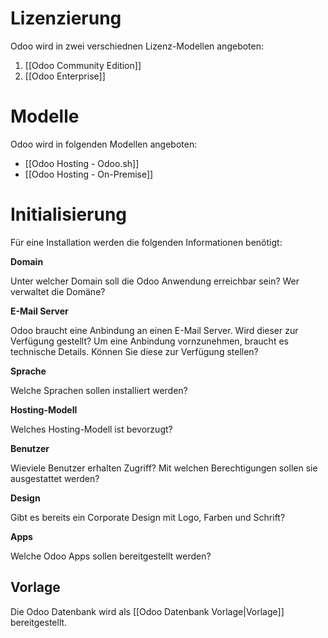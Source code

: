 # Lizenzierung

Odoo wird in zwei verschiednen Lizenz-Modellen angeboten:
1. [[Odoo Community Edition]]
2. [[Odoo Enterprise]]

# Modelle

Odoo wird in folgenden Modellen angeboten:

* [[Odoo Hosting - Odoo.sh]]
* [[Odoo Hosting - On-Premise]]

# Initialisierung

Für eine Installation werden die folgenden Informationen benötigt:

**Domain**

Unter welcher Domain soll die Odoo Anwendung erreichbar sein?
Wer verwaltet die Domäne?

**E-Mail Server**

Odoo braucht eine Anbindung an einen E-Mail Server. Wird dieser zur Verfügung gestellt?
Um eine Anbindung vornzunehmen, braucht es technische Details. Können Sie diese zur Verfügung stellen?

**Sprache**

Welche Sprachen sollen installiert werden?

**Hosting-Modell**

Welches Hosting-Modell ist bevorzugt?

**Benutzer**

Wieviele Benutzer erhalten Zugriff? Mit welchen Berechtigungen sollen sie ausgestattet werden?

**Design**

Gibt es bereits ein Corporate Design mit Logo, Farben und Schrift?

**Apps**

Welche Odoo Apps sollen bereitgestellt werden?

## Vorlage

Die Odoo Datenbank wird als [[Odoo Datenbank Vorlage|Vorlage]] bereitgestellt.
